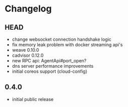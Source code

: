 # Changelog

## HEAD

- change websocket connection handshake logic
- fix memory leak problem with docker streaming api's
- weave 0.10.0
- cadvisor 0.12.0
- new RPC api: AgentApi#port_open?
- dns server performance improvements
- initial coreos support (cloud-config)


## 0.4.0

* initial public release